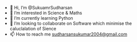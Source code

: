 - 👋 Hi, I’m @SukuamrSudharsan
- 👀 I’m interested in Science & Maths
- 🌱 I’m currently learning Python
- 💞️ I’m looking to collaborate on Software which minimise the caluclalation of Sience
- 📫 How to reach me sudharsansukumar2004@gmail.com
